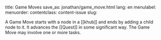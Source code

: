 title: Game Moves
save_as: jonathan/game_move.html
lang: en
menulabel:
menuorder:
contentclass: content-issue
slug:

A Game Move starts with a node in a [[khub]] and ends by adding a child node to it. It advances the [[Quest]] in some significant way. The Game Move may involve one or more tasks.
